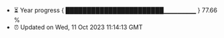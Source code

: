 - ⏳ Year progress { ███████████████████████▁▁▁▁▁▁▁ } 77.66 %
- ⏰ Updated on Wed, 11 Oct 2023 11:14:13 GMT

